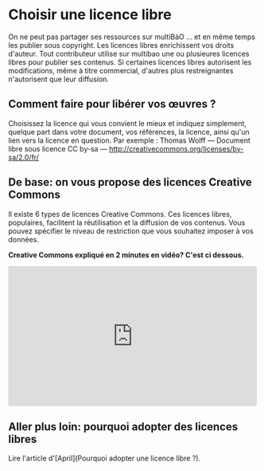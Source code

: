 # Choisir une licence libre 

On ne peut pas partager ses ressources sur multiBàO ... et en même temps les publier sous copyright.
Les licences libres enrichissent vos droits d'auteur.
Tout contributeur utilise sur multibao une ou plusieures licences libres pour publier ses contenus.
Si certaines licences libres autorisent les modifications, même à titre commercial, d'autres plus restreignantes n'autorisent que leur diffusion. 

## Comment faire pour libérer vos œuvres ?

Choisissez la licence qui vous convient le mieux et indiquez simplement, quelque part dans votre document, vos références, la licence, ainsi qu'un lien vers la licence en question. Par exemple : Thomas Wolff — Document libre sous licence CC by-sa — http://creativecommons.org/licenses/by-sa/2.0/fr/ 

## De base: on vous propose des licences Creative Commons

Il existe 6 types de licences Creative Commons. Ces licences libres, populaires, facilitent la réutilisation et la diffusion de vos contenus.
Vous pouvez spécifier le niveau de restriction que vous souhaitez imposer à vos données. 

**Creative Commons expliqué en 2 minutes en vidéo? C'est ci dessous.**

<iframe src="https://player.vimeo.com/video/95488932" width="500" height="281" frameborder="0" webkitallowfullscreen mozallowfullscreen allowfullscreen></iframe>

## Aller plus loin: pourquoi adopter des licences libres

Lire l'article d'[April](Pourquoi adopter une licence libre ?). 



